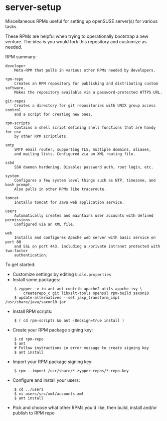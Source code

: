 # server-setup
Miscellaneous RPMs useful for setting up openSUSE server(s) for various tasks.

These RPMs are helpful when trying to operationally bootstrap a new venture.
The idea is you would fork this repository and customize as needed.

RPM summary:

    developer
        Meta-RPM that pulls in various other RPMs needed by developers.

    rpm-repo
        Creates an RPM repository for publishing and distributing custom software.
        Makes the repository available via a password-protected HTTPS URL.

    git-repos
        Creates a directory for git repositories with UNIX group access control
        and a script for creating new ones.

    rpm-scripts
        Contains a shell script defining shell functions that are handy for use
        by other RPM scriptlets.

    smtp
        SMTP email router, supporting TLS, multiple domains, aliases,
        and mailing lists. Configured via an XML routing file.

    sshd
        SSH daemon hardening. Disables password auth, root login, etc.

    system
        Configures a few system level things such as NTP, timezone, and bash prompt.
        Also pulls in other RPMs like traceroute.

    tomcat
        Installs tomcat for Java web application service.

    users
        Automatically creates and maintains user accounts with defined permissions.
        Configured via an XML file.

    web
        Installs and configures Apache web server with basic service on port 80
        and SSL on port 443, including a /private intranet protected with two-factor
        authentication.

To get started:

* Customize settings by editing `build.properties`
* Install some packages:
```
    $ zypper -v in ant ant-contrib apache2-utils apache-ivy \
        createrepo_c git libxslt-tools openssl rpm-build saxon10
    $ update-alternatives --set jaxp_transform_impl /usr/share/java/saxon10.jar
```
  * Install RPM scripts:
```
    $ ( cd rpm-scripts && ant -Dnosign=true install )
```
  * Create your RPM package signing key:
```
    $ cd rpm-repo
    $ ant
    # Follow instructions in error message to create signing key
    $ ant install
```
  * Import your RPM package signing key:
```
    $ rpm --import /usr/share/*-zypper-repos/*-repo.key
```
  * Configure and install your users:
```
    $ cd ../users
    $ vi users/src/xml/accounts.xml
    $ ant install
```
  * Pick and choose what other RPMs you'd like, then build, install and/or publish to RPM repo
